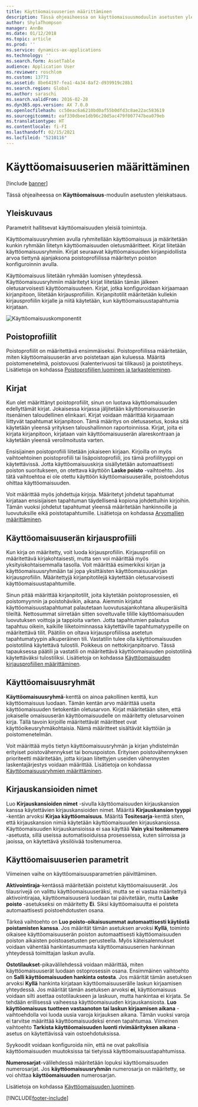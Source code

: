 ```yaml
---
title: Käyttöomaisuuserien määrittäminen
description: Tässä ohjeaiheessa on käyttöomaisuusmoduulin asetusten yleiskatsaus.
author: ShylaThompson
manager: AnnBe
ms.date: 01/12/2018
ms.topic: article
ms.prod: ''
ms.service: dynamics-ax-applications
ms.technology: ''
ms.search.form: AssetTable
audience: Application User
ms.reviewer: roschlom
ms.custom: 13771
ms.assetid: 8be64197-fea1-4a34-8af2-d939919c28b1
ms.search.region: Global
ms.author: saraschi
ms.search.validFrom: 2016-02-28
ms.dyn365.ops.version: AX 7.0.0
ms.openlocfilehash: cc50eac6a6210bd0af55b0dfd3c8ae22ac583619
ms.sourcegitcommit: eaf330dbee1db96c20d5ac479f007747bea079eb
ms.translationtype: HT
ms.contentlocale: fi-FI
ms.lasthandoff: 02/15/2021
ms.locfileid: "5210116"
---
```

# <a name="set-up-fixed-assets"></a>Käyttöomaisuuserien määrittäminen

[!include [banner](../includes/banner.md)]

Tässä ohjeaiheessa on **Käyttöomaisuus**-moduulin asetusten yleiskatsaus.

## <a name="overview"></a>Yleiskuvaus

Parametrit hallitsevat käyttöomaisuuden yleisiä toimintoja.

Käyttöomaisuusryhmien avulla ryhmitellään käyttöomaisuus ja määritetään kunkin ryhmään liitetyn käyttöomaisuuden oletusmääritteet. Kirjat liitetään käyttöomaisuusryhmiin. Kirjat seuraavat käyttöomaisuuden kirjanpidollista arvoa tiettynä ajanjaksona poistoprofiilissa määritetyn poiston konfiguroinnin avulla.

Käyttöomaisuus liitetään ryhmään luomisen yhteydessä. Käyttöomaisuusryhmiin määritetyt kirjat liitetään tämän jälkeen oletusarvoisesti käyttöomaisuuteen. Kirjat, jotka konfiguroidaan kirjaamaan kirjanpitoon, liitetään kirjausprofiiliin. Kirjanpitotilit määritetään kullekin kirjausprofiilin kirjalle ja niitä käytetään, kun käyttöomaisuustapahtumia kirjataan.

![Käyttöomaisuuskomponentit](./media/FAComponents_Updated.png)

## <a name="depreciation-profiles"></a>Poistoprofiilit

Poistoprofiilit on määritettävä ensimmäiseksi. Poistoprofiilissa määritetään, miten käyttöomaisuuserän arvo poistetaan ajan kuluessa. Määritä poistomenetelmä, poistovuosi (kalenterivuosi tai tilikausi) ja poistotiheys. Lisätietoja on kohdassa [Poistoprofiilien luominen ja tarkasteleminen](tasks/set-up-depreciation-profiles.md).

## <a name="books"></a>Kirjat

Kun olet määrittänyt poistoprofiilit, sinun on luotava käyttöomaisuuden edellyttämät kirjat. Jokaisessa kirjassa jäljitetään käyttöomaisuuserän itsenäinen taloudellinen elinkaari. Kirjat voidaan määrittää kirjaamaan liittyvät tapahtumat kirjanpitoon. Tämä määritys on oletusasetus, koska sitä käytetään yleensä yrityksen taloushallinnon raportoinnissa. Kirjat, joita ei kirjata kirjanpitoon, kirjataan vain käyttöomaisuuserän alareskontraan ja käytetään yleensä veroilmoitusta varten.

Ensisijainen poistoprofiili liitetään jokaiseen kirjaan. Kirjoilla on myös vaihtoehtoinen poistoprofiili tai lisäpoistoprofiili, jos tämä profiilityyppi on käytettävissä. Jotta käyttöomaisuuskirja sisällytetään automaattisesti poiston suoritukseen, on otettava käyttöön **Laske poisto** -vaihtoehto. Jos tätä vaihtoehtoa ei ole otettu käyttöön käyttöomaisuuserälle, poistoehdotus ohittaa käyttöomaisuuden.

Voit määrittää myös johdettuja kirjoja. Määritetyt johdetut tapahtumat kirjataan ensisijaisen tapahtuman täydellisenä kopiona johdettuihin kirjoihin. Tämän vuoksi johdetut tapahtumat yleensä määritetään hankinnoille ja luovutuksille eikä poistotapahtumille. Lisätietoja on kohdassa [Arvomallien määrittäminen](tasks/set-up-value-models.md).

## <a name="fixed-asset-posting-profiles"></a>Käyttöomaisuuserän kirjausprofiili

Kun kirja on määritetty, voit luoda kirjausprofiilin. Kirjausprofiili on määritettävä kirjakohtaisesti, mutta sen voi määrittää myös yksityiskohtaisemmalla tasolla. Voit määrittää esimerkiksi kirjan ja käyttöomaisuusryhmään tai jopa yksittäisten käyttöomaisuuskirjan kirjausprofiilin. Määritettyjä kirjanpitotilejä käytettään oletusarvoisesti käyttöomaisuustapahtumille.

Sinun pitää määrittää kirjanpitotilit, joita käytetään poistoprosessien, eli poistomyynnin ja poistohävikin, aikana. Aiemmin kirjatut käyttöomaisuustapahtumat palautetaan luovutusajankohtana alkuperäisiltä tileiltä. Nettosummat siirretään sitten soveltuvalle tilille käyttöomaisuuden luovutuksen voittoja ja tappioita varten. Jotta tapahtumien palautus tapahtuu oikein, kaikille liiketoiminnassa käytettäville tapahtumatyypeille on määritettävä tilit. Päätilin on oltava kirjausprofiilissa asetetun tapahtumatyypin alkuperäinen tili. Vastatilin tulee olla käyttöomaisuuden poistotilinä käytettävä tulostili. Poikkeus on nettokirjanpitoarvo. Tässä tapauksessa päätili ja vastatili on määritettävä käyttöomaisuuden poistotilinä käytettäväksi tulostiliksi. Lisätietoja on kohdassa [Käyttöomaisuuden kirjausprofiilien määrittäminen](tasks/set-up-fixed-asset-posting-profiles.md).

## <a name="fixed-asset-groups"></a>Käyttöomaisuusryhmät

**Käyttöomaisuusryhmä**-kenttä on ainoa pakollinen kenttä, kun käyttöomaisuus luodaan. Tämän kentän arvo määrittää useita käyttöomaisuuden tietokentän oletusarvon. Kirjat määritetään siten, että jokaiselle omaisuuserän käyttöomaisuudelle on määritetty oletusarvoinen kirja. Tällä tavoin kirjoille määritettävät määritteet ovat käyttöoikeusryhmäkohtaisia. Nämä määritteet sisältävät käyttöiän ja poistomenetelmän.

Voit määrittää myös tietyn käyttöomaisuusryhmän ja kirjan yhdistelmän erityiset poistovähennykset tai bonuspoiston. Erityisen poistovähennyksen prioriteetti määritetään, jotta kirjaan liitettyjen useiden vähennysten laskentajärjestys voidaan määrittää. Lisätietoja on kohdassa [Käyttöomaisuusryhmien määrittäminen](tasks/set-up-fixed-asset-groups.md).

## <a name="journal-names"></a>Kirjauskansioiden nimet

Luo **Kirjauskansioiden nimet** -sivulla käyttöomaisuuden kirjauskansion kanssa käytettävien kirjauskansioiden nimet. Määritä **Kirjauskansion tyyppi** -kentän arvoksi **Kirjaa käyttöomaisuus**. Määritä **Tositesarja**-kenttä siten, että kirjauskansion nimiä käytetään käyttöomaisuuden kirjauskansiossa. Käyttöomaisuuden kirjauskansioissa ei saa käyttää **Vain yksi tositenumero** -asetusta, sillä useissa automatisoiduissa prosesseissa, kuten siirroissa ja jaoissa, on käytettävä yksilöivää tositenumeroa.

## <a name="fixed-asset-parameters"></a>Käyttöomaisuuserien parametrit

Viimeinen vaihe on käyttöomaisuusparametrien päivittäminen.

**Aktivointiraja**-kentässä määritetään poistetut käyttöomaisuuserät. Jos tilausrivejä on valittu käyttöomaisuuseräksi, mutta se ei vastaa määritettyä aktivointirajaa, käyttöomaisuuserä luodaan tai päivitetään, mutta **Laske poisto** -asetukseksi on määritetty **Ei**. Siksi käyttöomaisuutta ei poisteta automaattisesti poistoehdotusten osana.

Tärkeä vaihtoehto on **Luo poisto-oikaisusummat automaattisesti käytöstä poistamisten kanssa**. Jos määrität tämän asetuksen arvoksi **Kyllä**, toiminto oikaisee käyttöomaisuuserän poiston automaattisesti käyttöomaisuuden poiston aikaisten poistoasetusten perusteella. Myös käteisalennukset voidaan vähentää hankintasummasta käyttöomaisuuserien hankinnan yhteydessä toimittajan laskun avulla.

**Ostotilaukset**-pikavälilehdessä voidaan määrittää, miten käyttöomaisuuserät luodaan ostoprosessin osana. Ensimmäinen vaihtoehto on **Salli käyttöomaisuuden hankinta ostosta**. Jos määrität tämän asetuksen arvoksi **Kyllä** hankinta kirjataan käyttöomaisuuserälle laskun kirjaamisen yhteydessä. Jos määrität tämän asetuksen arvoksi **ei**, käyttöomaisuus voidaan silti asettaa ostotilaukseen ja laskuun, mutta hankintaa ei kirjata. Se tehdään erillisessä vaiheessa käyttöomaisuuden kirjauskansiosta. **Luo käyttöomaisuus tuotteen vastaanoton tai laskun kirjaamisen aikana** -vaihtoehdolla voi luoda uusia varoja kirjauksen aikana. Tämän vuoksi varoja ei tarvitse määrittää käyttöomaisuudeksi ennen tapahtumaa. Viimeinen vaihtoehto **Tarkista käyttöomaisuuden luonti rivimäärityksen aikana** -asetus on käytettävissä vain ostoehdotuksissa.

Syykoodit voidaan konfiguroida niin, että ne ovat pakollisia käyttöomaisuuden muutoksissa tai tietyissä käyttöomaisuustapahtumissa.

**Numerosarjat**-välilehdessä määritetään lopuksi käyttöomaisuuden numerosarjat. Jos **käyttöomaisuusryhmän** numerosarja on määritetty, se voi ohittaa **käyttöomaisuuden** numerosarjan.

Lisätietoja on kohdassa [Käyttöomaisuuden luominen](tasks/create-fixed-asset.md).


[!INCLUDE[footer-include](../../includes/footer-banner.md)]